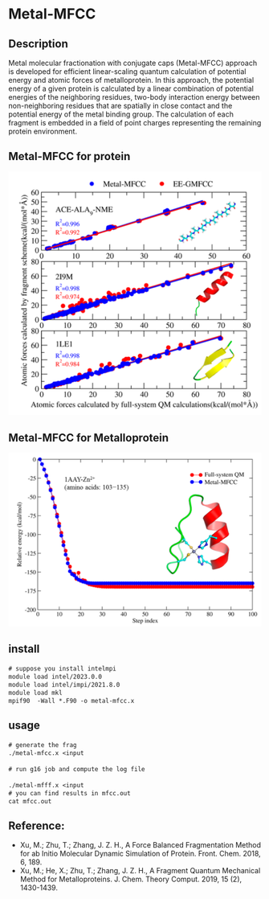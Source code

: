 # Metal-MFCC

## Description 

Metal molecular fractionation with conjugate caps (Metal-MFCC) approach is developed for efficient linear-scaling quantum calculation of potential energy and atomic forces of metalloprotein. In this approach, the potential energy of a given protein is calculated by a linear combination of potential energies of the neighboring residues, two-body interaction energy between non-neighboring residues that are spatially in close contact and the potential energy of the metal binding group. The calculation of each fragment is embedded in a field of point charges representing the remaining protein environment.

## Metal-MFCC for protein 
![cover image](./Metal-MFCC_protein.png)
## Metal-MFCC for Metalloprotein 
![cover image](./Metal-MFCC_1aay.png)


## install
```
# suppose you install intelmpi
module load intel/2023.0.0
module load intel/impi/2021.8.0
module load mkl
mpif90  -Wall *.F90 -o metal-mfcc.x
```
## usage 
```
# generate the frag
./metal-mfcc.x <input

# run g16 job and compute the log file

./metal-mfff.x <input
# you can find results in mfcc.out
cat mfcc.out
```


## Reference:
* Xu, M.;  Zhu, T.; Zhang, J. Z. H., A Force Balanced Fragmentation Method for ab Initio Molecular Dynamic Simulation of Protein. Front. Chem. 2018, 6, 189.
* Xu, M.;  He, X.;  Zhu, T.; Zhang, J. Z. H., A Fragment Quantum Mechanical Method for Metalloproteins. J. Chem. Theory Comput. 2019, 15 (2), 1430-1439.
